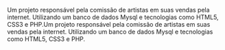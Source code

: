 Um projeto responsável pela comissão de artistas em suas vendas pela internet. Utilizando um banco de dados Mysql e tecnologias como HTML5, CSS3 e PHP.Um projeto responsável pela comissão de artistas em suas vendas pela internet. Utilizando um banco de dados Mysql e tecnologias como HTML5, CSS3 e PHP.
